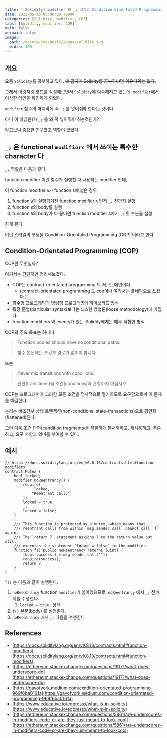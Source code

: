 ```yaml
---
title: '[Solidity] modifier 와 _; 그리고 Condition-Orientated Programming'
date: 2022-05-15 00:00:00 +0900
categories: [Solidity, modifier, COP]
tags: [Solidity, modifier, COP]
math: false
mermaid: false
image:
  path: /assets/img/posts/logos/solidity.svg
  width: 400
---
```


## 개요

요즘 `Solidity`를 공부하고 있다. ~~왜 갑자기 Solidity를 공부하냐면 이유따위는 없다.~~

그래서 이것저것 코드를 작성해보면서 `Solidity`에 익숙해지고 있는데, `modifier`에서 이상한 라인을 확인하게 되었다.

`modifier` 함수의 마지막에 꼭 `_;` 를 넣어줘야 한다는 것이다.

아니 이 하찮은(?) `_;` 를 왜 꼭 넣어줘야 하는것인가?

알고보니 중요한 친구였고 역할이 있었다.

## `_;` 은 functional `modifiers` 에서 쓰이는 특수한 character 다

`_;` 역할은 다음과 같다.

function modifier 이란 함수가 실행할 때 사용되는 modifier 인데,

이 function modifier `A`가 function `B`에 붙은 경우

1. function `B`가 실행되기전 function modifier `A` 먼저 `_;` 전까지 실행
2. function `B`의 body를 실행
3. function `B`의 body가 다 끝나면 function modifier `A`에서 `_;` 뒷 부분을 실행

하게 된다.

이런 스타일의 코딩을 Condition-Orientated Programming (COP) 이라고 한다.

## Condition-Orientated Programming (COP)

COP란 무엇일까?

여기서는 간단히만 정리해보겠다.

- COP는 contract-orientated programming 의 서브도메인이다.
  - (contract-orientated programming 도 cop이나 여기서는 풀네임으로 쓰겠다.)
- 함수형 프로그래밍과 명령형 프로그래밍의 하이브리드 방식
- 특정 문법(particular syntax)보다는 느스한 방법론(loose methodology)에 가깝다.
- function modifiers 와 events가 있는, Solidity에게는 매우 적합한 방식.

COP의 주요 목표는 하나다.

> Function bodies should have no conditional paths.
>
> 함수 본문에는 조건부 경로가 없어야 합니다.

또는

> Never mix transitions with conditions.
>
> 전환(transitions)을 조건(conditions)과 혼합하지 마십시오.

COP는 프로그래머가 그러한 모든 조건을 명시적으로 열거하도록 요구함으로써 이 문제를 해결한다.

논리는 비조건부 상태 트랜잭션(non-conditional state-transactions)으로 평면화(flattened)된다.

그런 다음 조건 단편(condition fragments)을 적절하게 문서화하고, 재사용하고, 추론하고, 요구 사항과 의미를 부여할 수 있다.

## 예시

```
// https://docs.soliditylang.org/en/v0.8.13/contracts.html#function-modifiers
contract Mutex {
    bool locked;
    modifier noReentrancy() {
        require(
            !locked,
            "Reentrant call."
        );
        locked = true;
        _;
        locked = false;
    }

    /// This function is protected by a mutex, which means that
    /// reentrant calls from within `msg.sender.call` cannot call `f` again.
    /// The `return 7` statement assigns 7 to the return value but still
    /// executes the statement `locked = false` in the modifier.
    function f() public noReentrancy returns (uint) {
        (bool success,) = msg.sender.call("");
        require(success);
        return 7;
    }
}
```

`f()` 는 다음과 같이 실행된다.

1. `noReentrancy` function `modifier`가 붙어있으므로, `noReentrancy` 에서 `_;` 전까지를 수행한다.
   1. `locked = true;` 상태
2. `f()` 본문(body) 를 실행한다.
3. `noReentrancy` 에서 `_;` 다음을 수행한다.

## References

- [https://docs.soliditylang.org/en/v0.8.13/contracts.html#function-modifiers](https://docs.soliditylang.org/en/v0.8.13/contracts.html#function-modifiers)
- [https://ethereum.stackexchange.com/questions/19171/what-does-underscore-do](https://ethereum.stackexchange.com/questions/19171/what-does-underscore-do)
- [https://gavofyork.medium.com/condition-orientated-programming-969f6ba0161a](https://gavofyork.medium.com/condition-orientated-programming-969f6ba0161a)
- [https://www.educative.io/edpresso/what-is-in-solidity](https://www.educative.io/edpresso/what-is-in-solidity)
- [https://ethereum.stackexchange.com/questions/5861/are-underscores-in-modifiers-code-or-are-they-just-meant-to-look-cool](https://ethereum.stackexchange.com/questions/5861/are-underscores-in-modifiers-code-or-are-they-just-meant-to-look-cool)
